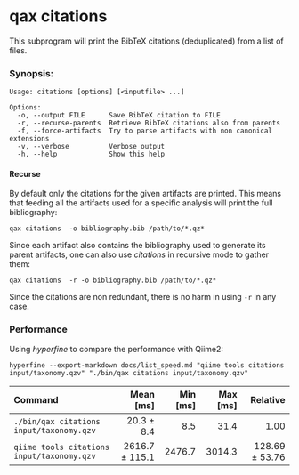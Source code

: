 # qax citations

This subprogram will print the BibTeX citations (deduplicated) from a list of files.

### Synopsis:

```
Usage: citations [options] [<inputfile> ...]

Options:
  -o, --output FILE      Save BibTeX citation to FILE
  -r, --recurse-parents  Retrieve BibTeX citations also from parents
  -f, --force-artifacts  Try to parse artifacts with non canonical extensions
  -v, --verbose          Verbose output
  -h, --help             Show this help
```

#### Recurse

By default only the citations for the given artifacts are printed. This means that feeding all the artifacts used for a specific
analysis will print the full bibliography:

```
qax citations  -o bibliography.bib /path/to/*.qz*
```

Since each artifact also contains the bibliography used to generate its parent artifacts, one can also use _citations_ in 
recursive mode to gather them:

```
qax citations  -r -o bibliography.bib /path/to/*.qz*
```

Since the citations are non redundant, there is no harm in using `-r` in any case.


### Performance


Using _hyperfine_ to compare the performance with Qiime2:

```
hyperfine --export-markdown docs/list_speed.md "qiime tools citations input/taxonomy.qzv" "./bin/qax citations input/taxonomy.qzv" 
```

| Command | Mean [ms] | Min [ms] | Max [ms] | Relative |
|:---|---:|---:|---:|---:|
| `./bin/qax citations input/taxonomy.qzv` | 20.3 ± 8.4 | 8.5 | 31.4 | 1.00 |
| `qiime tools citations  input/taxonomy.qzv` | 2616.7 ± 115.1 | 2476.7 | 3014.3 | 128.69 ± 53.76 |
